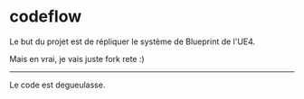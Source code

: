 # codeflow

Le but du projet est de répliquer le système de Blueprint de l'UE4.

Mais en vrai, je vais juste fork rete :)


----

Le code est degueulasse.
